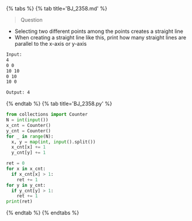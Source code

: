 {% tabs %}
{% tab title='BJ_2358.md' %}

> Question

* Selecting two different points among the points creates a straight line
* When creating a straight line like this, print how many straight lines are parallel to the x-axis or y-axis

```txt
Input:
4
0 0
10 10
0 10
10 0

Output: 4
```

{% endtab %}
{% tab title='BJ_2358.py' %}

```py
from collections import Counter
N = int(input())
x_cnt = Counter()
y_cnt = Counter()
for _ in range(N):
  x, y = map(int, input().split())
  x_cnt[x] += 1
  y_cnt[y] += 1

ret = 0
for x in x_cnt:
  if x_cnt[x] > 1:
    ret += 1
for y in y_cnt:
  if y_cnt[y] > 1:
    ret += 1
print(ret)
```

{% endtab %}
{% endtabs %}
